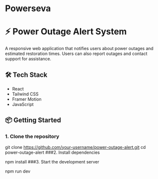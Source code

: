 # Powerseva
# ⚡ Power Outage Alert System

A responsive web application that notifies users about power outages and estimated restoration times. Users can also report outages and contact support for assistance.

## 🛠 Tech Stack
- React
- Tailwind CSS
- Framer Motion
- JavaScript

## 📦 Getting Started

### 1. Clone the repository
git clone https://github.com/your-username/power-outage-alert.git
cd power-outage-alert
###2. Install dependencies

npm install
###3. Start the development server

npm run dev

